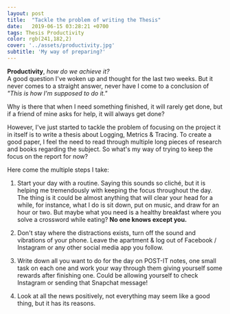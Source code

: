 ```yaml
---
layout: post
title:  "Tackle the problem of writing the Thesis"
date:   2019-06-15 03:28:21 +0700
tags: Thesis Productivity
color: rgb(241,182,2)
cover: '../assets/productivity.jpg'
subtitle: 'My way of preparing?'
---
```


**Productivity**, *how do we achieve it?*  
A good question I've woken up and thought for the last two weeks. But it never comes to a straight answer, never have I come to a conclusion of *"This is how I'm supposed to do it."*

Why is there that when I need something finished, it will rarely get done, but if a friend of mine asks for help, it will always get done?

However, I've just started to tackle the problem of focusing on the project it in itself is to write a thesis about Logging, Metrics & Tracing. To create a good paper, I feel the need to read through multiple long pieces of research and books regarding the subject. So what's my way of trying to keep the focus on the report for now?

Here come the multiple steps I take:

1. Start your day with a routine.
Saying this sounds so cliché, but it is helping me tremendously with keeping the focus throughout the day. The thing is it could be almost anything that will clear your head for a while, for instance, what I do is sit down, put on music, and draw for an hour or two. But maybe what you need is a healthy breakfast where you solve a crossword while eating? **No one knows except you.**

2. Don't stay where the distractions exists, turn off the sound and vibrations of your phone. Leave the apartment & log out of Facebook / Instagram or any other social media app you follow.

3. Write down all you want to do for the day on POST-IT notes, one small task on each one and work your way through them giving yourself some rewards after finishing one. Could be allowing yourself to check Instagram or sending that Snapchat message!

4. Look at all the news positively, not everything may seem like a good thing, but it has its reasons.
